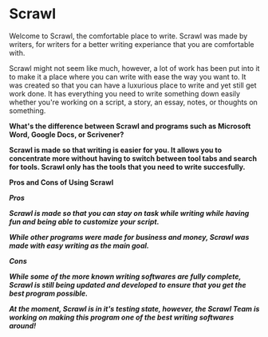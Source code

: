 # Scrawl
Welcome to Scrawl, the comfortable place to write. Scrawl was made by writers, for writers for a better writing experiance that you are comfortable with.

<r> Scrawl might not seem like much, however, a lot of work has been put into it to make it a place where you can write with ease the way you want to. It was created so that you can have a luxurious place to write and yet still get work done. It has everything you need to write something down easily whether you're working on a script, a story, an essay, notes, or thoughts on something.

<b> What's the difference between Scrawl and programs such as Microsoft Word, Google Docs, or Scrivener? <b>

Scrawl is made so that writing is easier for you. It allows you to concentrate more without having to switch between tool tabs and search for tools. Scrawl only has the tools that you need to write succesfully.

<strong> Pros and Cons of Using Scrawl <strong>
  
 <i> Pros <i>

  Scrawl is made so that you can stay on task while writing while having fun and being able to customize your script.
  
  While other programs were made for business and money, Scrawl was made with easy writing as the main goal.
  
 <i> Cons <i>

  While some of the more known writing softwares are fully complete, Scrawl is still being updated and developed to ensure that you get the best program possible.
  
  At the moment, Scrawl is in it's testing state, however, the Scrawl Team is working on making this program one of the best writing softwares around!
